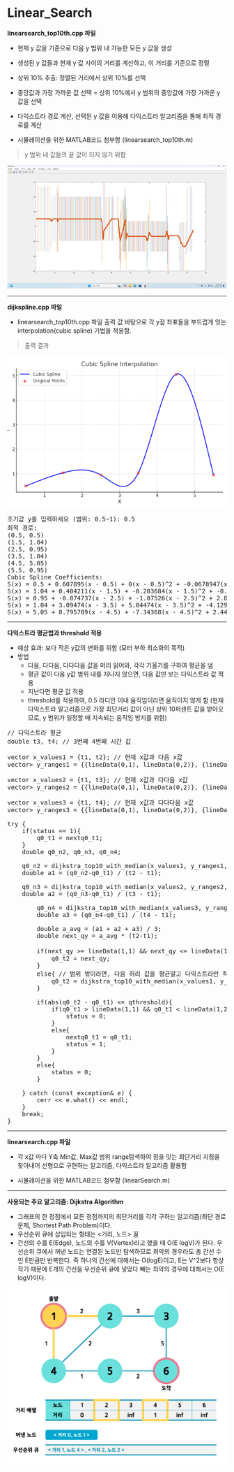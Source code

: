 # Linear_Search


**linearsearch_top10th.cpp 파일**

- 현재 y 값을 기준으로 다음 y 범위 내 가능한 모든 y 값을 생성
- 생성된 y 값들과 현재 y 값 사이의 거리를 계산하고, 이 거리를 기준으로 정렬
- 상위 10% 추출: 정렬된 거리에서 상위 10%를 선택

- 중앙값과 가장 가까운 값 선택 = 상위 10%에서 y 범위의 중앙값에 가장 가까운 y 값을 선택
- 다익스트라 경로 계산, 선택된 y 값을 이용해 다익스트라 알고리즘을 통해 최적 경로를 계산
- 시뮬레이션을 위한 MATLAB코드 첨부함 (linearsearch_top10th.m)
> y 범위 내 값들의 끝 값이 되지 않기 위함

<img src="./images/image1.png" alt="MATLAB images">

---

**dijkspline.cpp 파일**
- linearsearch_top10th.cpp 파일 출력 값 바탕으로 각 y점 좌표들을 부드럽게 잇는 interpolation(cubic spline) 기법을 적용함.
> 출력 결과
<img src="./images/dijkstra_interpolation.png" alt="Graph images">
<pre>
초기값 y를 입력하세요 (범위: 0.5~1): 0.5
최적 경로:
(0.5, 0.5)
(1.5, 1.04)
(2.5, 0.95)
(3.5, 1.04)
(4.5, 5.05)
(5.5, 0.95)
Cubic Spline Coefficients:
S(x) = 0.5 + 0.607895(x - 0.5) + 0(x - 0.5)^2 + -0.0678947(x - 0.5)^3
S(x) = 1.04 + 0.404211(x - 1.5) + -0.203684(x - 1.5)^2 + -0.290526(x - 1.5)^3
S(x) = 0.95 + -0.874737(x - 2.5) + -1.07526(x - 2.5)^2 + 2.04(x - 2.5)^3
S(x) = 1.04 + 3.09474(x - 3.5) + 5.04474(x - 3.5)^2 + -4.12947(x - 3.5)^3
S(x) = 5.05 + 0.795789(x - 4.5) + -7.34368(x - 4.5)^2 + 2.44789(x - 4.5)^3
</pre>

---
**다익스트라 평균법과 threshold 적용**
- 예상 효과: 보다 적은 y값의 변화를 위함 (모터 부하 최소화의 목적)
- 방법
  - 다음, 다다음, 다다다음 값을 미리 읽어와, 각각 기울기를 구하여 평균을 냄
  - 평균 값이 다음 y값 범위 내를 지나지 않으면, 다음 값만 보는 다익스트라 값 적용
  - 지난다면 평균 값 적용
  - threshold를 적용하여, 0.5 라디안 이내 움직임이라면 움직이지 않게 함 (현재 다익스트라 알고리즘으로 가장 최단거리 값이 아닌 상위 10퍼센트 값을 받아오므로, y 범위가 일정할 때 지속되는 움직임 방지를 위함)
<pre>
// 다익스트라 평균
double t3, t4; // 3번째 4번째 시간 값

vector<double> x_values1 = {t1, t2}; // 현재 x값과 다음 x값
vector<pair<double, double>> y_ranges1 = {{lineData(0,1), lineData(0,2)}, {lineData(1,1), lineData(1,2)}};

vector<double> x_values2 = {t1, t3}; // 현재 x값과 다다음 x값
vector<pair<double, double>> y_ranges2 = {{lineData(0,1), lineData(0,2)}, {lineData(2,1), lineData(2,2)}};

vector<double> x_values3 = {t1, t4}; // 현재 x값과 다다다음 x값
vector<pair<double, double>> y_ranges3 = {{lineData(0,1), lineData(0,2)}, {lineData(3,1), lineData(3,2)}};

try {
    if(status == 1){
        q0_t1 = nextq0_t1;
    }
    double q0_n2, q0_n3, q0_n4;

    q0_n2 = dijkstra_top10_with_median(x_values1, y_ranges1, q0_t1);
    double a1 = (q0_n2-q0_t1) / (t2 - t1);

    q0_n3 = dijkstra_top10_with_median(x_values2, y_ranges2, q0_t1);
    double a2 = (q0_n3-q0_t1) / (t3 - t1);
        
        q0_n4 = dijkstra_top10_with_median(x_values3, y_ranges3, q0_t1);
        double a3 = (q0_n4-q0_t1) / (t4 - t1);
        
        double a_avg = (a1 + a2 + a3) / 3;
        double next_qy = a_avg * (t2-t1);
        
        if(next_qy >= lineData(1,1) && next_qy <= lineData(1,2)){ // 다익스트라 평균 값이 다음 y범위 내에 존재 하는 경우
            q0_t2 = next_qy;
        }
        else{ // 범위 밖이라면, 다음 허리 값을 평균말고 다익스트라만 적용
            q0_t2 = dijkstra_top10_with_median(x_values1, y_ranges1, q0_t1);
        }

        if(abs(q0_t2 - q0_t1) <= qthreshold){
            if(q0_t1 > lineData(1,1) && q0_t1 < lineData(1,2)){
                status = 0;
            }
            else{
                nextq0_t1 = q0_t1;
                status = 1;
            }
        }
        else{
            status = 0;
        }

    } catch (const exception& e) {
        cerr << e.what() << endl;
    }
    break;
}
</pre>


---


**linearsearch.cpp 파일**
- 각 x값 마다 Y축 Min값, Max값 범위 range탐색하여 점을 잇는 최단거리 지점을 찾아내어 선형으로 구현하는 알고리즘, 다익스트라 알고리즘 활용함
+ 시뮬레이션을 위한 MATLAB코드 첨부함 (linearSearch.m)

---

**사용되는 주요 알고리즘: Dijkstra Algorithm**
- 그래프의 한 정점에서 모든 정점까지의 최단거리를 각각 구하는 알고리즘(최단 경로 문제, Shortest Path Problem)이다.
- 우선순위 큐에 삽입되는 형태는 <거리, 노드> 꼴
- 간선의 수를 E(Edge), 노드의 수를 V(Vertex)라고 했을 때 O(E logV)가 된다.
  우선순위 큐에서 꺼낸 노드는 연결된 노드만 탐색하므로 최악의 경우라도 총 간선 수인 E만큼만 반복한다. 즉 하나의 간선에 대해서는 O(logE)이고, E는 V^2보다 항상 작기 때문에 E개의 간선을 우선순위 큐에 넣었다 빼는 최악의 경우에 대해서는 O(E logV)이다.
<img src="./images/image2.png" alt="MATLAB images">

